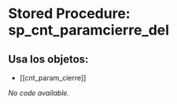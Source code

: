 # Stored Procedure: sp_cnt_paramcierre_del

## Usa los objetos:
- [[cnt_param_cierre]]

*No code available.*
